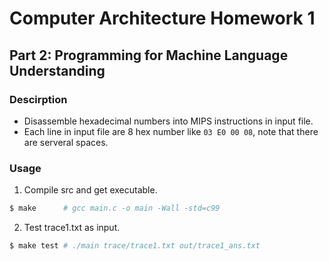 # Computer Architecture Homework 1

## Part 2: Programming for Machine Language Understanding

### Descirption

+ Disassemble hexadecimal numbers into MIPS instructions in input file.
+ Each line in input file are 8 hex number like `03 E0 00 08`, note that
there are serveral spaces.

### Usage

1. Compile src and get executable.

```bash
$ make      # gcc main.c -o main -Wall -std=c99
```

2. Test trace1.txt as input.

```bash
$ make test # ./main trace/trace1.txt out/trace1_ans.txt
```
